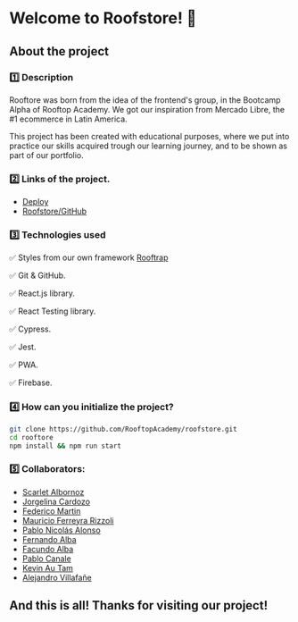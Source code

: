 # Welcome to Roofstore! 🛒
## About the project

### 1️⃣ Description

Rooftore was born from the idea of the frontend's group, in the Bootcamp Alpha of Rooftop Academy. We got our inspiration from Mercado Libre, the #1 ecommerce in Latin America.

This project has been created with educational purposes, where we put into practice our skills acquired trough our learning journey, and to be shown as part of our portfolio. 

### 2️⃣ Links of the project. 
* [Deploy](https://github.com/RooftopAcademy/roofstore)
* [Roofstore/GitHub](https://roofstore-test.herokuapp.com/)

### 3️⃣ Technologies used

✅ Styles from our own framework [Rooftrap](https://github.com/RooftopAcademy/rooftstrap-docs)

✅ Git & GitHub. 

✅ React.js library.

✅ React Testing library. 

✅ Cypress.

✅ Jest.

✅ PWA. 

✅ Firebase. 

### 4️⃣ How can you initialize the project? 
```bash
git clone https://github.com/RooftopAcademy/roofstore.git
cd rooftore
npm install && npm run start
```

### 5️⃣ Collaborators: 

* [Scarlet Albornoz](https://github.com/smichelle05a)
* [Jorgelina Cardozo](https://github.com/jocardozo)
* [Federico Martin](https://github.com/fl-martin)
* [Mauricio Ferreyra Rizzoli](https://github.com/Mauri548)
* [Pablo Nicolás Alonso](https://github.com/Alonso-Pablo)
* [Fernando Alba](https://github.com/feralba28)
* [Facundo Alba](https://github.com/FacundoAlba)
* [Pablo Canale](https://github.com/pablocanale)
* [Kevin Au Tam](https://github.com/kevin-dev71)
* [Alejandro Villafañe](https://github.com/alezvi)


## And this is all! Thanks for visiting our project!

